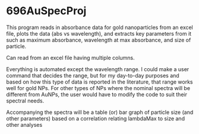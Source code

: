# 696AuSpecProj
This program reads in absorbance data for gold nanoparticles from an excel file, plots the data (abs vs wavelength), and extracts key parameters from it such as maximum absorbance, wavelength at max absorbance, and size of particle. 

Can read from an excel file having multiple columns. 

Everything is automated except the wavelength range. I could make a user command that decides the range, but for my day-to-day purposes and based on how this type of data is reported in the literature, that range works well for gold NPs. For other types of NPs where the nominal spectra will be different from AuNPs, the user would have to modify the code to suit their spectral needs. 

Accompanying the spectra will be a table (or) bar graph of particle size (and other parameters) based on a correlation relating lambdaMax to size and other analyses 
